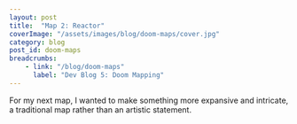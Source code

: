 ```yaml
---
layout: post
title:  "Map 2: Reactor"
coverImage: "/assets/images/blog/doom-maps/cover.jpg"
category: blog
post_id: doom-maps
breadcrumbs: 
    - link: "/blog/doom-maps"
      label: "Dev Blog 5: Doom Mapping"
---
```


For my next map, I wanted to make something more expansive and intricate, a traditional map rather than an artistic statement.